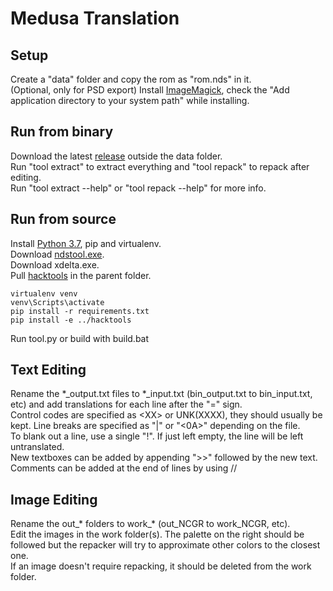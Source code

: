 # Medusa Translation
## Setup
Create a "data" folder and copy the rom as "rom.nds" in it.  
(Optional, only for PSD export) Install [ImageMagick](https://imagemagick.org/script/download.php#windows), check the "Add application directory to your system path" while installing.  
## Run from binary
Download the latest [release](https://github.com/Illidanz/MedusaTranslation/releases) outside the data folder.  
Run "tool extract" to extract everything and "tool repack" to repack after editing.  
Run "tool extract --help" or "tool repack --help" for more info.  
## Run from source
Install [Python 3.7](https://www.python.org/downloads/), pip and virtualenv.  
Download [ndstool.exe](https://www.darkfader.net/ds/files/ndstool.exe).  
Download xdelta.exe.  
Pull [hacktools](https://github.com/Illidanz/hacktools) in the parent folder.  
```
virtualenv venv
venv\Scripts\activate
pip install -r requirements.txt
pip install -e ../hacktools
```
Run tool.py or build with build.bat  
## Text Editing
Rename the \*\_output.txt files to \*\_input.txt (bin_output.txt to bin_input.txt, etc) and add translations for each line after the "=" sign.  
Control codes are specified as \<XX\> or UNK(XXXX), they should usually be kept. Line breaks are specified as "|" or "<0A>" depending on the file.  
To blank out a line, use a single "!". If just left empty, the line will be left untranslated.  
New textboxes can be added by appending ">>" followed by the new text.  
Comments can be added at the end of lines by using //  
## Image Editing
Rename the out\_\* folders to work\_\* (out_NCGR to work_NCGR, etc).  
Edit the images in the work folder(s). The palette on the right should be followed but the repacker will try to approximate other colors to the closest one.  
If an image doesn't require repacking, it should be deleted from the work folder.  
